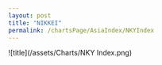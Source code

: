 ```yaml
---
layout: post
title: "NIKKEI"
permalink: /chartsPage/AsiaIndex/NKYIndex
---
```


![title](/assets/Charts/NKY Index.png)

